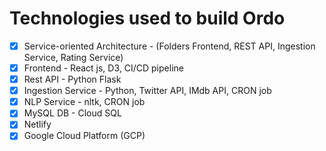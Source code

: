 # Technologies used to build Ordo
* [X] Service-oriented Architecture - (Folders Frontend, REST API, Ingestion Service, Rating Service)
* [X] Frontend - React js, D3, CI/CD pipeline
* [X] Rest API - Python Flask
* [X] Ingestion Service - Python, Twitter API, IMdb API, CRON job
* [X] NLP Service - nltk, CRON job
* [X] MySQL DB - Cloud SQL
* [X] Netlify
* [X] Google Cloud Platform (GCP)

